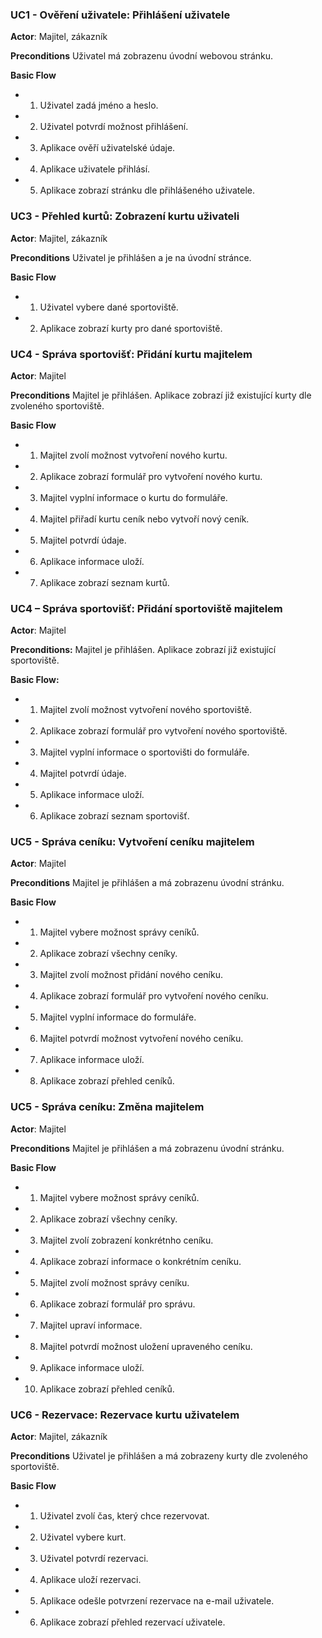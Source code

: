 <h3>UC1 - Ověření uživatele: Přihlášení uživatele</h3>
<b>Actor</b>: Majitel, zákazník

<b>Preconditions</b>
Uživatel má zobrazenu úvodní webovou stránku.

<b>Basic Flow</b>
- 1. Uživatel zadá jméno a heslo.
- 2. Uživatel potvrdí možnost přihlášení.
- 3. Aplikace ověří uživatelské údaje.
- 4. Aplikace uživatele přihlásí.
- 5. Aplikace zobrazí stránku dle přihlášeného uživatele.

<h3>UC3 - Přehled kurtů: Zobrazení kurtu uživateli</h3>
<b>Actor</b>: Majitel, zákazník

<b>Preconditions</b>
Uživatel je přihlášen a je na úvodní stránce.

<b>Basic Flow</b>
- 1. Uživatel vybere dané sportoviště.
- 2. Aplikace zobrazí kurty pro dané sportoviště.

<h3>UC4 - Správa sportovišť: Přidání kurtu majitelem</h3>
<b>Actor</b>: Majitel

<b>Preconditions</b>
Majitel je přihlášen. Aplikace zobrazí již existující kurty dle zvoleného sportoviště.

<b>Basic Flow</b>
- 1. Majitel zvolí možnost vytvoření nového kurtu.
- 2. Aplikace zobrazí formulář pro vytvoření nového kurtu.
- 3. Majitel vyplní informace o kurtu do formuláře.
- 4. Majitel přiřadí kurtu ceník nebo vytvoří nový ceník.
- 5. Majitel potvrdí údaje.
- 6. Aplikace informace uloží.
- 7. Aplikace zobrazí seznam kurtů.

<h3>UC4 – Správa sportovišť: Přidání sportoviště majitelem </h3>
<b>Actor</b>: Majitel  

<b>Preconditions:</b>
Majitel je přihlášen. Aplikace zobrazí již existující sportoviště.

<b>Basic Flow:</b>
- 1. Majitel zvolí možnost vytvoření nového sportoviště.
- 2. Aplikace zobrazí formulář pro vytvoření nového sportoviště.
- 3. Majitel vyplní informace o sportovišti do formuláře.
- 4. Majitel potvrdí údaje.
- 5. Aplikace informace uloží.
- 6. Aplikace zobrazí seznam sportovišť.

<h3>UC5 - Správa ceníku: Vytvoření ceníku majitelem</h3>
<b>Actor</b>: Majitel

<b>Preconditions</b>
Majitel je přihlášen a má zobrazenu úvodní stránku.

<b>Basic Flow</b>
- 1. Majitel vybere možnost správy ceníků.
- 2. Aplikace zobrazí všechny ceníky.
- 3. Majitel zvolí možnost přidání nového ceníku.
- 4. Aplikace zobrazí formulář pro vytvoření nového ceníku.
- 5. Majitel vyplní informace do formuláře.
- 6. Majitel potvrdí možnost vytvoření nového ceníku.
- 7. Aplikace informace uloží.
- 8. Aplikace zobrazí přehled ceníků.

<h3>UC5 - Správa ceníku: Změna majitelem</h3>
<b>Actor</b>: Majitel

<b>Preconditions</b>
Majitel je přihlášen a má zobrazenu úvodní stránku.

<b>Basic Flow</b>
- 1. Majitel vybere možnost správy ceníků.
- 2. Aplikace zobrazí všechny ceníky.
- 3. Majitel zvolí zobrazení konkrétnho ceníku.
- 4. Aplikace zobrazí informace o konkrétním ceníku.
- 5. Majitel zvolí možnost správy ceníku.
- 6. Aplikace zobrazí formulář pro správu.
- 7. Majitel upraví informace.
- 8. Majitel potvrdí možnost uložení upraveného ceníku.
- 9. Aplikace informace uloží.
- 10. Aplikace zobrazí přehled ceníků.

<h3>UC6 - Rezervace: Rezervace kurtu uživatelem</h3>
<b>Actor</b>: Majitel, zákazník

<b>Preconditions</b>
Uživatel je přihlášen a má zobrazeny kurty dle zvoleného sportoviště.

<b>Basic Flow</b>
- 1. Uživatel zvolí čas, který chce rezervovat.
- 2. Uživatel vybere kurt.
- 3. Uživatel potvrdí rezervaci.
- 4. Aplikace uloží rezervaci.
- 5. Aplikace odešle potvrzení rezervace na e-mail uživatele.
- 6. Aplikace zobrazí přehled rezervací uživatele.
